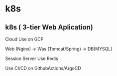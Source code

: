 # k8s

## k8s ( 3-tier Web Aplication)
Cloud Use on GCP

Web (Nginx) -> Was (Tomcat/Spring) -> DB(MYSQL)

Session Server Use Redis 


Use CI/CD on GithubActions/ArgoCD
